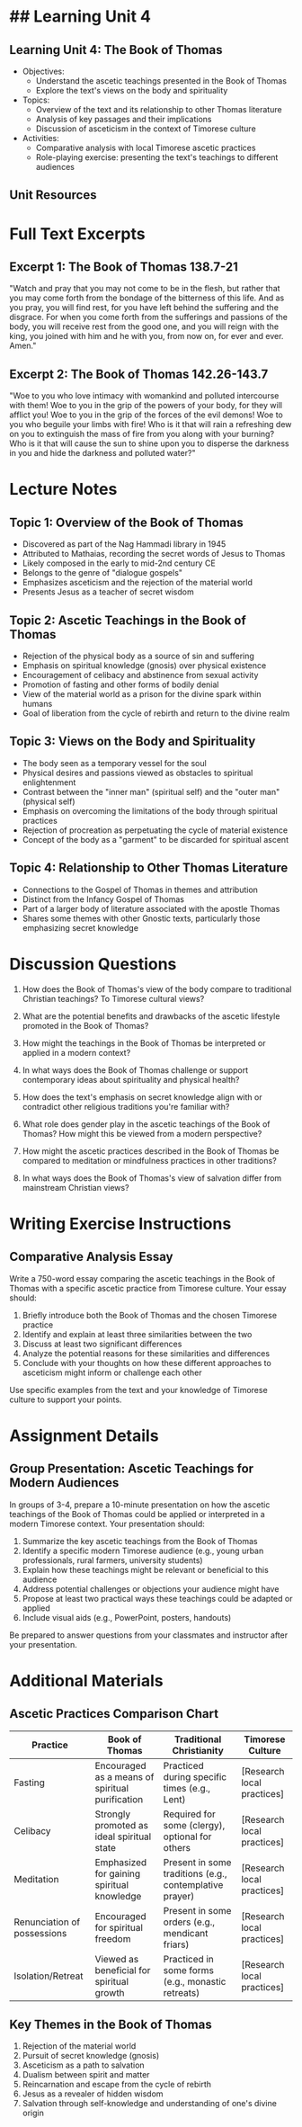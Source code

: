 # ## Learning Unit 4

## Learning Unit 4: The Book of Thomas
- Objectives:
  * Understand the ascetic teachings presented in the Book of Thomas
  * Explore the text's views on the body and spirituality
- Topics:
  * Overview of the text and its relationship to other Thomas literature
  * Analysis of key passages and their implications
  * Discussion of asceticism in the context of Timorese culture
- Activities:
  * Comparative analysis with local Timorese ascetic practices
  * Role-playing exercise: presenting the text's teachings to different audiences

## Unit Resources

# Full Text Excerpts

## Excerpt 1: The Book of Thomas 138.7-21

"Watch and pray that you may not come to be in the flesh, but rather that you may come forth from the bondage of the bitterness of this life. And as you pray, you will find rest, for you have left behind the suffering and the disgrace. For when you come forth from the sufferings and passions of the body, you will receive rest from the good one, and you will reign with the king, you joined with him and he with you, from now on, for ever and ever. Amen."

## Excerpt 2: The Book of Thomas 142.26-143.7

"Woe to you who love intimacy with womankind and polluted intercourse with them! Woe to you in the grip of the powers of your body, for they will afflict you! Woe to you in the grip of the forces of the evil demons! Woe to you who beguile your limbs with fire! Who is it that will rain a refreshing dew on you to extinguish the mass of fire from you along with your burning? Who is it that will cause the sun to shine upon you to disperse the darkness in you and hide the darkness and polluted water?"

# Lecture Notes

## Topic 1: Overview of the Book of Thomas

- Discovered as part of the Nag Hammadi library in 1945
- Attributed to Mathaias, recording the secret words of Jesus to Thomas
- Likely composed in the early to mid-2nd century CE
- Belongs to the genre of "dialogue gospels"
- Emphasizes asceticism and the rejection of the material world
- Presents Jesus as a teacher of secret wisdom

## Topic 2: Ascetic Teachings in the Book of Thomas

- Rejection of the physical body as a source of sin and suffering
- Emphasis on spiritual knowledge (gnosis) over physical existence
- Encouragement of celibacy and abstinence from sexual activity
- Promotion of fasting and other forms of bodily denial
- View of the material world as a prison for the divine spark within humans
- Goal of liberation from the cycle of rebirth and return to the divine realm

## Topic 3: Views on the Body and Spirituality

- The body seen as a temporary vessel for the soul
- Physical desires and passions viewed as obstacles to spiritual enlightenment
- Contrast between the "inner man" (spiritual self) and the "outer man" (physical self)
- Emphasis on overcoming the limitations of the body through spiritual practices
- Rejection of procreation as perpetuating the cycle of material existence
- Concept of the body as a "garment" to be discarded for spiritual ascent

## Topic 4: Relationship to Other Thomas Literature

- Connections to the Gospel of Thomas in themes and attribution
- Distinct from the Infancy Gospel of Thomas
- Part of a larger body of literature associated with the apostle Thomas
- Shares some themes with other Gnostic texts, particularly those emphasizing secret knowledge

# Discussion Questions

1. How does the Book of Thomas's view of the body compare to traditional Christian teachings? To Timorese cultural views?

2. What are the potential benefits and drawbacks of the ascetic lifestyle promoted in the Book of Thomas?

3. How might the teachings in the Book of Thomas be interpreted or applied in a modern context?

4. In what ways does the Book of Thomas challenge or support contemporary ideas about spirituality and physical health?

5. How does the text's emphasis on secret knowledge align with or contradict other religious traditions you're familiar with?

6. What role does gender play in the ascetic teachings of the Book of Thomas? How might this be viewed from a modern perspective?

7. How might the ascetic practices described in the Book of Thomas be compared to meditation or mindfulness practices in other traditions?

8. In what ways does the Book of Thomas's view of salvation differ from mainstream Christian views?

# Writing Exercise Instructions

## Comparative Analysis Essay

Write a 750-word essay comparing the ascetic teachings in the Book of Thomas with a specific ascetic practice from Timorese culture. Your essay should:

1. Briefly introduce both the Book of Thomas and the chosen Timorese practice
2. Identify and explain at least three similarities between the two
3. Discuss at least two significant differences
4. Analyze the potential reasons for these similarities and differences
5. Conclude with your thoughts on how these different approaches to asceticism might inform or challenge each other

Use specific examples from the text and your knowledge of Timorese culture to support your points.

# Assignment Details

## Group Presentation: Ascetic Teachings for Modern Audiences

In groups of 3-4, prepare a 10-minute presentation on how the ascetic teachings of the Book of Thomas could be applied or interpreted in a modern Timorese context. Your presentation should:

1. Summarize the key ascetic teachings from the Book of Thomas
2. Identify a specific modern Timorese audience (e.g., young urban professionals, rural farmers, university students)
3. Explain how these teachings might be relevant or beneficial to this audience
4. Address potential challenges or objections your audience might have
5. Propose at least two practical ways these teachings could be adapted or applied
6. Include visual aids (e.g., PowerPoint, posters, handouts)

Be prepared to answer questions from your classmates and instructor after your presentation.

# Additional Materials

## Ascetic Practices Comparison Chart

| Practice | Book of Thomas | Traditional Christianity | Timorese Culture |
|----------|----------------|--------------------------|-------------------|
| Fasting | Encouraged as a means of spiritual purification | Practiced during specific times (e.g., Lent) | [Research local practices] |
| Celibacy | Strongly promoted as ideal spiritual state | Required for some (clergy), optional for others | [Research local practices] |
| Meditation | Emphasized for gaining spiritual knowledge | Present in some traditions (e.g., contemplative prayer) | [Research local practices] |
| Renunciation of possessions | Encouraged for spiritual freedom | Present in some orders (e.g., mendicant friars) | [Research local practices] |
| Isolation/Retreat | Viewed as beneficial for spiritual growth | Practiced in some forms (e.g., monastic retreats) | [Research local practices] |

## Key Themes in the Book of Thomas

1. Rejection of the material world
2. Pursuit of secret knowledge (gnosis)
3. Asceticism as a path to salvation
4. Dualism between spirit and matter
5. Reincarnation and escape from the cycle of rebirth
6. Jesus as a revealer of hidden wisdom
7. Salvation through self-knowledge and understanding of one's divine origin